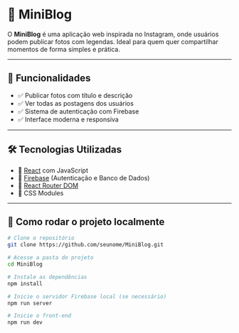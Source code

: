 # 📸 MiniBlog

O **MiniBlog** é uma aplicação web inspirada no Instagram, onde usuários podem publicar fotos com legendas. Ideal para quem quer compartilhar momentos de forma simples e prática.

---

## 🚀 Funcionalidades

- ✅ Publicar fotos com título e descrição
- ✅ Ver todas as postagens dos usuários
- ✅ Sistema de autenticação com Firebase
- ✅ Interface moderna e responsiva

---

## 🛠️ Tecnologias Utilizadas

- 🔹 [React](https://reactjs.org/) com JavaScript
- 🔹 [Firebase](https://firebase.google.com/) (Autenticação e Banco de Dados)
- 🔹 [React Router DOM](https://reactrouter.com/)
- 🔹 CSS Modules

---

## 🧪 Como rodar o projeto localmente

```bash
# Clone o repositório
git clone https://github.com/seunome/MiniBlog.git

# Acesse a pasta do projeto
cd MiniBlog

# Instale as dependências
npm install

# Inicie o servidor Firebase local (se necessário)
npm run server

# Inicie o front-end
npm run dev
